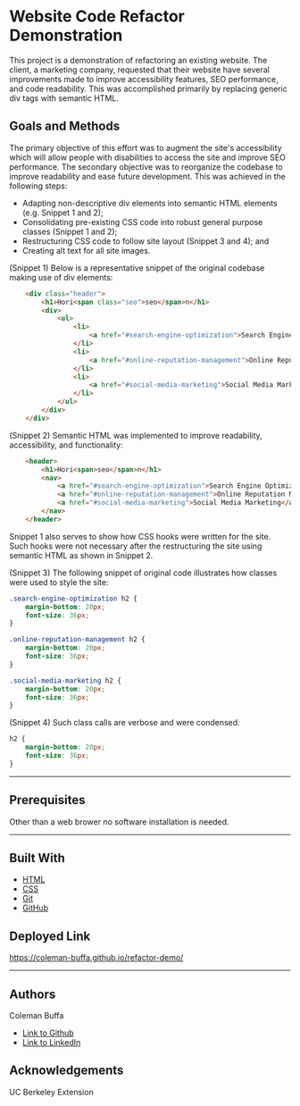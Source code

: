 # Website Code Refactor Demonstration

This project is a demonstration of refactoring an existing website. The client, a marketing company, requested that their website have several improvements made to improve accessibility features, SEO performance, and code readability. This was accomplished primarily by replacing generic div tags with semantic HTML. 

## Goals and Methods 

The primary objective of this effort was to augment the site's accessibility which will allow people with disabilities to access the site and improve SEO performance. The secondary objective was to reorganize the codebase to improve readability and ease future development. This was achieved in the following steps:

* Adapting non-descriptive div elements into semantic HTML elements (e.g. Snippet 1 and 2);
* Consolidating pre-existing CSS code into robust general purpose classes (Snippet 1 and 2);
* Restructuring CSS code to follow site layout (Snippet 3 and 4); and
* Creating alt text for all site images.

(Snippet 1) Below is a representative snippet of the original codebase making use of div elements:
```HTML
    <div class="header">
        <h1>Hori<span class="seo">seo</span>n</h1>
        <div>
            <ul>
                <li>
                    <a href="#search-engine-optimization">Search Engine Optimization</a>
                </li>
                <li>
                    <a href="#online-reputation-management">Online Reputation Management</a>
                </li>
                <li>
                    <a href="#social-media-marketing">Social Media Marketing</a>
                </li>
            </ul>
        </div>
    </div>
```
(Snippet 2) Semantic HTML was implemented to improve readability, accessibility, and functionality:
```HTML
    <header>
        <h1>Hori<span>seo</span>n</h1>        
        <nav>
            <a href="#search-engine-optimization">Search Engine Optimization</a>
            <a href="#online-reputation-management">Online Reputation Management</a>
            <a href="#social-media-marketing">Social Media Marketing</a>
        </nav>
    </header>
```
Snippet 1 also serves to show how CSS hooks were written for the site. Such hooks were not necessary after the restructuring the site using semantic HTML as shown in Snippet 2.

(Snippet 3) The following snippet of original code illustrates how classes were used to style the site:
```CSS
.search-engine-optimization h2 {
    margin-bottom: 20px;
    font-size: 36px;
}

.online-reputation-management h2 {
    margin-bottom: 20px;
    font-size: 36px;
}

.social-media-marketing h2 {
    margin-bottom: 20px;
    font-size: 36px;
}
```
(Snippet 4) Such class calls are verbose and were condensed:
```CSS
h2 {
    margin-bottom: 20px;
    font-size: 36px; 
}
```
---

## Prerequisites

Other than a web brower no software installation is needed.

---

## Built With

* [HTML](https://developer.mozilla.org/en-US/docs/Web/HTML)
* [CSS](https://developer.mozilla.org/en-US/docs/Web/CSS)
* [Git](https://git-scm.com/)
* [GitHub](https://github.com/)

## Deployed Link

https://coleman-buffa.github.io/refactor-demo/

---

## Authors

 Coleman Buffa

- [Link to Github](https://github.com/coleman-buffa)
- [Link to LinkedIn](https://www.linkedin.com/in/coleman-buffa-0a12a5201/)

## Acknowledgements
UC Berkeley Extension